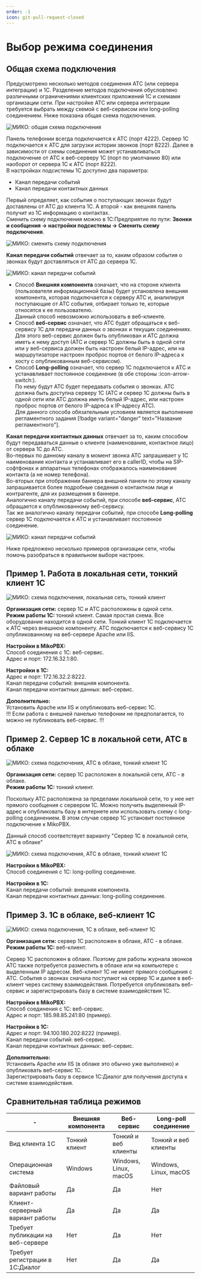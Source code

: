 ```yaml
---
order: -1
icon: git-pull-request-closed
---
```


# Выбор режима соединения
## Общая схема подключения
Предусмотрено несколько методов соединения АТС (или сервера интеграции) и 1С. Разделение методов подключения обусловлено различными ограничениями клиентских приложений 1С и схемами организации сети. При настройке АТС или сервера интеграции требуется выбрать между схемой с веб-сервисом или long-polling соединением. Ниже показана общая схема подключения.

<img class="miko-shadow"  
    src="/assets/root-guides/select-connection-mode/sposob_0.png"
    alt="МИКО: общая схема подключения"
/> 

Панель телефонии всегда подключается к АТС (порт 4222). Сервер 1С подключается к АТС для загрузки истории звонков (порт 8222). Далее в зависимости от схемы соединения может устанавливаться подключение от АТС к веб-серверу 1С (порт по умолчанию 80) или наоборот от сервера 1С к АТС (порт 8222).  
В настройках подсистемы 1С доступно два параметра:
- Канал передачи событий
- Канал передачи контактных данных  

Первый определяет, как события о поступающих звонках будут доставлены от АТС до клиента 1С. А второй - как внешняя панель получит из 1С информацию о контактах.  
Сменить схему подключения можно в 1С:Предприятие по пути: **Звонки и сообщения -> настройки подсистемы -> Сменить схему подключения**.

<img class="miko-shadow"  
    src="/assets/root-guides/select-connection-mode/smenit_shemu.gif"
    alt="МИКО: сменить схему подключения"
/> 

**Канал передачи событий** отвечает за то, каким образом события о звонках будут доставляться от АТС до сервера 1С.

<img class="miko-shadow"  
    src="/assets/root-guides/select-connection-mode/sposob_4_1.png"
    alt="МИКО: канал передачи событий"
/> 

- Способ **Внешняя компонента** означает, что на стороне клиента (пользователя информационной базы) будет установлена внешняя компонента, которая подключается к серверу АТС и, аналилируя поступающие от АТС события, отбирает только те, которые относятся к ее пользователю. <br>
Данный способ невозможно использовать в веб-клиенте.
- Способ **веб-сервис** означает, что АТС будет обращаться к веб-сервису 1С для передачи данных о звонках и текущих соединениях. <br>
Для этого веб-сервис должен быть опубликован и АТС должна иметь к нему доступ (АТС и сервер 1С должны быть в одной сети или у веб-сервиса должен быть настроен белый IP-адрес, или на маршрутизаторе настроен проброс портов от белого IP-адреса к хосту с опубликованным веб-сервисом). <br> 
- Способ **Long-polling** означает, что сервер 1С подключается к АТС и устанавливает постоянное соединение (в обе стороны :icon-arrow-switch:). <br> По нему будут АТС будет передавать события о звонках. АТС должна быть доступна серверу 1С (АТС и сервер 1С должны быть в одной сети или АТС должна иметь белый IP-адрес, или настроен проброс портов от белого IP-адреса к IP-адресу АТС). <br> 
Для данного способа обязательным условием является выполнение регламентного задания [!badge variant="danger" text="Название регламентного"].

**Канал передачи контактных данных** отвечает за то, каким способом будут передаваться данные о клиенте (наименование, контактное лицо) от сервера 1С до АТС. <br> 
Во-первых по данному каналу в момент звонка АТС запрашивает у 1С наименование контакта и устанавливает его в callerID, чтобы на SIP-софтфонах и аппаратных телефонах отображалось наименование контакта (а не номер телефона). <br> 
Во-вторых при отображении баннера внешней панели по этому каналу запрашивается более подробные сведения о контактном лице и контрагенте, для их размещения в баннере. <br> 
Аналогично каналу передачи событий, при способе **веб-сервис**, АТС обращается к опубликованному веб-сервису. <br>
Так же аналогично каналу передачи событий, при способе **Long-polling** сервер 1С подключается к АТС и устанавливает постоянное соединение.

<img class="miko-shadow"  
    src="/assets/root-guides/select-connection-mode/sposob_4_2.png"
    alt="МИКО: канал передачи событий"
/> 

Ниже предложено несколько примеров организации сети, чтобы помочь разобраться в правильном выборе настроек.

## Пример 1. Работа в локальная сети, тонкий клиент 1С

<img class="miko-shadow"  
    src="/assets/root-guides/select-connection-mode/sposob_1.png"
    alt="МИКО: схема подключения, локальная сеть, тонкий клиент"
/> 

**Организация сети:** сервер 1С и АТС расположены в одной сети.  
**Режим работы 1С:** тонкий клиент.
Самая простая схема. Все оборудование находится в одной сети. Тонкий клиент 1С подключается к АТС через внешнюю компоненту. АТС подключается к веб-сервису 1С опубликованному на веб-сервере Apache или IIS.  

**Настройки в MikoPBX:**  
Способ соединения с 1С: веб-сервис.  
Адрес и порт: 172.16.32.1:80.  

**Настройки в 1С:**  
Адрес и порт: 172.16.32.2:8222.  
Канал передачи событий: внешняя компонента.  
Канал передачи контактных данных: веб-сервис.

**Дополнительно:**  
Установить Apache или IIS и опубликовать веб-сервис 1С.  
!!!
Если работа с внешней панелью телефонии не предполагается, то можно не публиковать веб-сервис.
!!!

## Пример 2. Сервер 1С в локальной сети, АТС в облаке

<img class="miko-shadow"  
    src="/assets/root-guides/select-connection-mode/sposob_2.png"
    alt="МИКО: схема подключения, АТС в облаке, тонкий клиент 1С"
/> 

**Организация сети:** сервер 1С расположен в локальной сети, АТС - в облаке.  
**Режим работы 1С:** тонкий клиент.  

Поскольку АТС расположена за пределами локальной сети, то у нее нет прямого сообщения с сервером 1С. Можно получить выделенный IP-адрес и опубликовать базу в интернете или использовать схему с long-polling соединением. В этом случае сервер 1С установит постоянное подключение к MikoPBX.  

Данный способ соответствует варианту "Сервер 1С в локальной сети, АТС в облаке"

<img class="miko-shadow"  
    src="/assets/root-guides/select-connection-mode/sposob_2_1.png"
    alt="МИКО: схема подключения, АТС в облаке, тонкий клиент 1С"
/> 

**Настройки в MikoPBX:**  
Способ соединения с 1С: long-polling соединение.  

**Настройки в 1С:**  
Канал передачи событий: внешняя компонента.  
Канал передачи контактных данных: long-polling соединение.  

## Пример 3. 1С в облаке, веб-клиент 1С

<img class="miko-shadow"  
    src="/assets/root-guides/select-connection-mode/sposob_3.png"
    alt="МИКО: схема подключения, 1С в облаке, веб-клиент 1С"
/> 

**Организация сети:** сервер 1С расположен в облаке, АТС - в облаке.  
**Режим работы 1С:** веб-клиент.  

Сервер 1С расположен в облаке. Поэтому для работы журнала звонков АТС также потребуется разместить в облаке или на компьютере с выделенным IP адресом. Веб-клиент 1С не имеет прямого сообщения с АТС. События о звонках сначала поступают на сервер 1С и далее в веб-клиент через систему взаимодействия. Потребуется опубликовать веб-сервис и зарегистрировать базу в системе взаимодействия 1С.  

**Настройки в MikoPBX:**  
Способ соединения с 1С: веб-сервис.  
Адрес и порт: 185.98.85.241:80 (пример).  

**Настройки в 1С:**  
Адрес и порт: 94.100.180.202:8222 (пример).  
Канал передачи событий: веб-сервис.  
Канал передачи контактных данных: веб-сервис.  

**Дополнительно:**  
Установить Apache или IIS (в облаке это обычно уже выполнено) и опубликовать веб-сервис 1С.  
Зарегистрировать базу в сервисе 1С:Диалог для получения доступа к системе взаимодействия.  

## Сравнительная таблица режимов

| -                                 | Внешняя компонента | Веб-сервис            | Long-poll соединение  |
|-----------------------------------|--------------------|-----------------------|-----------------------|
| Вид клиента 1С                    | Тонкий клиент      | Тонкий и веб клиенты  | Тонкий и веб клиенты  |
| Операционная система              | Windows            | Windows, Linux, macOS | Windows, Linux, macOS |
| Файловый вариант работы           | Да                 | Да                    | Нет                   |
| Клиент-серверный вариант работы   | Да                 | Да                    | Да                    |
| Требует публикации на веб-сервере | Нет                | Да                    | Нет                   |
| Требует регистрации в 1С:Диалог   | Нет                | Да                    | Да                    |